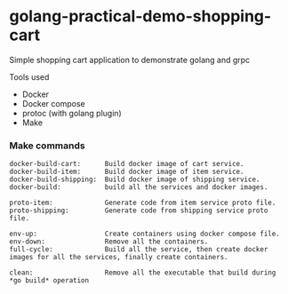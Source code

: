 # golang-practical-demo-shopping-cart
Simple shopping cart application to demonstrate golang and grpc

Tools used

- Docker
- Docker compose
- protoc (with golang plugin)
- Make


### Make commands

    docker-build-cart:      Build docker image of cart service.
    docker-build-item:      Build docker image of item service.
    docker-build-shipping:  Build docker image of shipping service.
    docker-build:           build all the services and docker images.

    proto-item:             Generate code from item service proto file.
    proto-shipping:         Generate code from shipping service proto file.

    env-up:                 Create containers using docker compose file.
    env-down:               Remove all the containers.
    full-cycle:             Build all the service, then create docker images for all the services, finally create containers.

    clean:                  Remove all the executable that build during *go build* operation
